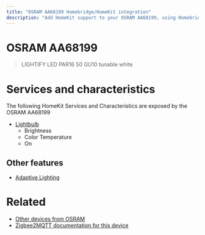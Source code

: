 ```yaml
---
title: "OSRAM AA68199 Homebridge/HomeKit integration"
description: "Add HomeKit support to your OSRAM AA68199, using Homebridge, Zigbee2MQTT and homebridge-z2m."
---
```

<!---
This file has been GENERATED using src/docgen/docgen.ts
DO NOT EDIT THIS FILE MANUALLY!
-->
# OSRAM AA68199
> LIGHTIFY LED PAR16 50 GU10 tunable white


# Services and characteristics
The following HomeKit Services and Characteristics are exposed by
the OSRAM AA68199

* [Lightbulb](../../light.md)
  * Brightness
  * Color Temperature
  * On


## Other features
* [Adaptive Lighting](../../light.md)


# Related
* [Other devices from OSRAM](../index.md#osram)
* [Zigbee2MQTT documentation for this device](https://www.zigbee2mqtt.io/devices/AA68199.html)